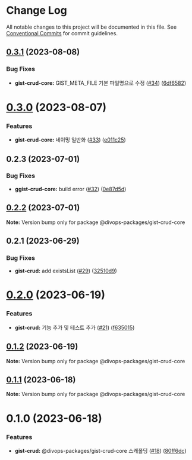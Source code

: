 # Change Log

All notable changes to this project will be documented in this file.
See [Conventional Commits](https://conventionalcommits.org) for commit guidelines.

## [0.3.1](https://github.com/divopsor/divops-packages/compare/@divops-packages/gist-crud-core@0.3.0...@divops-packages/gist-crud-core@0.3.1) (2023-08-08)


### Bug Fixes

* **gist-crud-core:** GIST_META_FILE 기본 파일명으로 수정 ([#34](https://github.com/divopsor/divops-packages/issues/34)) ([6df6582](https://github.com/divopsor/divops-packages/commit/6df65822389cc6684b6d57537cee7a909fcd4c44))





# [0.3.0](https://github.com/divopsor/divops-packages/compare/@divops-packages/gist-crud-core@0.2.3...@divops-packages/gist-crud-core@0.3.0) (2023-08-07)


### Features

* **gist-crud-core:** 네이밍 일반화 ([#33](https://github.com/divopsor/divops-packages/issues/33)) ([e011c25](https://github.com/divopsor/divops-packages/commit/e011c253a3edb360f1e604cc11bdbe9f07194189))





## 0.2.3 (2023-07-01)


### Bug Fixes

* **ggist-crud-core:** build error ([#32](https://github.com/divopsor/divops-packages/issues/32)) ([0e87d5d](https://github.com/divopsor/divops-packages/commit/0e87d5da430c0b91d3f17e7bc9400df61822794b))





## [0.2.2](https://github.com/divopsor/divops-packages/compare/@divops-packages/gist-crud-core@0.2.1...@divops-packages/gist-crud-core@0.2.2) (2023-07-01)

**Note:** Version bump only for package @divops-packages/gist-crud-core





## 0.2.1 (2023-06-29)


### Bug Fixes

* **gist-crud:** add existsList ([#29](https://github.com/divopsor/divops-packages/issues/29)) ([32510d9](https://github.com/divopsor/divops-packages/commit/32510d98a35fac55e291a0ff9666ac38a0633305))





# [0.2.0](https://github.com/divopsor/divops-packages/compare/@divops-packages/gist-crud-core@0.1.2...@divops-packages/gist-crud-core@0.2.0) (2023-06-19)


### Features

* **gist-crud:** 기능 추가 및 테스트 추가 ([#21](https://github.com/divopsor/divops-packages/issues/21)) ([f635015](https://github.com/divopsor/divops-packages/commit/f63501551959af8377e5d21a411fb8a30f795528))





## [0.1.2](https://github.com/divopsor/divops-packages/compare/@divops-packages/gist-crud-core@0.1.1...@divops-packages/gist-crud-core@0.1.2) (2023-06-19)

**Note:** Version bump only for package @divops-packages/gist-crud-core





## [0.1.1](https://github.com/divopsor/divops-packages/compare/@divops-packages/gist-crud-core@0.1.0...@divops-packages/gist-crud-core@0.1.1) (2023-06-18)

**Note:** Version bump only for package @divops-packages/gist-crud-core





# 0.1.0 (2023-06-18)


### Features

* **gist-crud:** @divops-packages/gist-crud-core 스캐폴딩 ([#18](https://github.com/divopsor/divops-packages/issues/18)) ([80ff6dc](https://github.com/divopsor/divops-packages/commit/80ff6dc927aec1dfcf95a76dd09ef14349b5f926))
